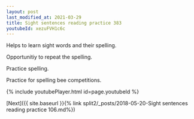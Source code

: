 ```yaml
---
layout: post
last_modified_at: 2021-03-29
title: Sight sentences reading practice 383
youtubeId: xezuFVH1c6c
---
```

 
 
Helps to learn sight words and their spelling.

Opportunitiy to repeat the spelling. 

Practice spelling. 
 
Practice for spelling bee competitions. 
 
{% include youtubePlayer.html id=page.youtubeId %}
 
 

[Next]({{ site.baseurl }}{% link  split2/_posts/2018-05-20-Sight sentences reading practice 106.md%})
 
